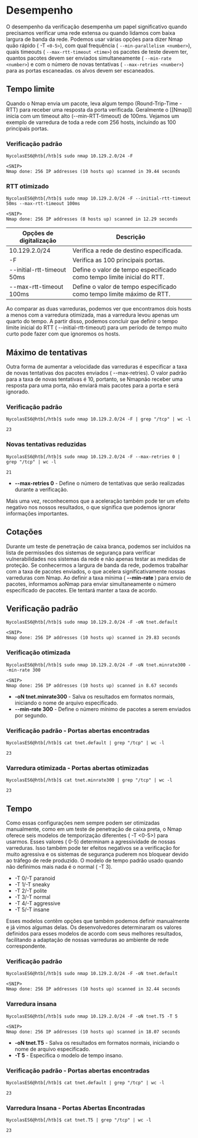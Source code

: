 # Desempenho

O desempenho da verificação desempenha um papel significativo quando precisamos verificar uma rede extensa ou quando lidamos com baixa largura de banda da rede. Podemos usar várias opções para dizer Nmap quão rápido ( -T ``<0-5>``), com qual frequência ( ``--min-parallelism <number>``), quais timeouts ( ``--max-rtt-timeout <time>``) os pacotes de teste devem ter, quantos pacotes devem ser enviados simultaneamente ( ``--min-rate <number>``) e com o número de novas tentativas ( ``--max-retries <number>``) para as portas escaneadas. os alvos devem ser escaneados.

## Tempo limite

Quando o Nmap envia um pacote, leva algum tempo (Round-Trip-Time - RTT) para receber uma resposta da porta verificada. Geralmente o [[Nmap]] inicia com um timeout alto (--min-RTT-timeout) de 100ms. Vejamos um exemplo de varredura de toda a rede com 256 hosts, incluindo as 100 principais portas.

### Verificação padrão

    NycolasES6@htb[/htb]$ sudo nmap 10.129.2.0/24 -F

    <SNIP>
    Nmap done: 256 IP addresses (10 hosts up) scanned in 39.44 seconds

### RTT otimizado

    NycolasES6@htb[/htb]$ sudo nmap 10.129.2.0/24 -F --initial-rtt-timeout 50ms --max-rtt-timeout 100ms

    <SNIP>
    Nmap done: 256 IP addresses (8 hosts up) scanned in 12.29 seconds

| Opções de digitalização | Descrição|
| --- | --- |
| 10.129.2.0/24 | Verifica a rede de destino especificada.|
| -F | Verifica as 100 principais portas.|
| --initial-rtt-timeout 50ms | Define o valor de tempo especificado como tempo limite inicial do RTT.|
| --max-rtt-timeout 100ms | Define o valor de tempo especificado como tempo limite máximo de RTT.|

Ao comparar as duas varreduras, podemos ver que encontramos dois hosts a menos com a varredura otimizada, mas a varredura levou apenas um quarto do tempo. A partir disso, podemos concluir que definir o tempo limite inicial do RTT ( --initial-rtt-timeout) para um período de tempo muito curto pode fazer com que ignoremos os hosts.
## Máximo de tentativas

Outra forma de aumentar a velocidade das varreduras é especificar a taxa de novas tentativas dos pacotes enviados ( --max-retries). O valor padrão para a taxa de novas tentativas é 10, portanto, se Nmapnão receber uma resposta para uma porta, não enviará mais pacotes para a porta e será ignorado.

### Verificação padrão

    NycolasES6@htb[/htb]$ sudo nmap 10.129.2.0/24 -F | grep "/tcp" | wc -l

    23

### Novas tentativas reduzidas

    NycolasES6@htb[/htb]$ sudo nmap 10.129.2.0/24 -F --max-retries 0 | grep "/tcp" | wc -l

    21

- **--max-retries 0** - Define o número de tentativas que serão realizadas durante a verificação.

Mais uma vez, reconhecemos que a aceleração também pode ter um efeito negativo nos nossos resultados, o que significa que podemos ignorar informações importantes.

## Cotações

Durante um teste de penetração de caixa branca, podemos ser incluídos na lista de permissões dos sistemas de segurança para verificar vulnerabilidades nos sistemas da rede e não apenas testar as medidas de proteção. Se conhecermos a largura de banda da rede, podemos trabalhar com a taxa de pacotes enviados, o que acelera significativamente nossas varreduras com Nmap. Ao definir a taxa mínima ( **--min-rate <number>**) para envio de pacotes, informamos aoNmap para enviar simultaneamente o número especificado de pacotes. Ele tentará manter a taxa de acordo.

## Verificação padrão

    NycolasES6@htb[/htb]$ sudo nmap 10.129.2.0/24 -F -oN tnet.default

    <SNIP>
    Nmap done: 256 IP addresses (10 hosts up) scanned in 29.83 seconds

### Verificação otimizada

    NycolasES6@htb[/htb]$ sudo nmap 10.129.2.0/24 -F -oN tnet.minrate300 --min-rate 300

    <SNIP>
    Nmap done: 256 IP addresses (10 hosts up) scanned in 8.67 seconds

 - **-oN tnet.minrate300** - Salva os resultados em formatos normais, iniciando o nome de arquivo especificado.
 - **--min-rate 300** - Define o número mínimo de pacotes a serem enviados por segundo.

### Verificação padrão - Portas abertas encontradas

    NycolasES6@htb[/htb]$ cat tnet.default | grep "/tcp" | wc -l

    23

### Varredura otimizada - Portas abertas otimizadas

    NycolasES6@htb[/htb]$ cat tnet.minrate300 | grep "/tcp" | wc -l

    23

## Tempo

Como essas configurações nem sempre podem ser otimizadas manualmente, como em um teste de penetração de caixa preta, o Nmap oferece seis modelos de temporização diferentes ( -T <0-5>) para usarmos. Esses valores ( 0-5) determinam a agressividade de nossas varreduras. Isso também pode ter efeitos negativos se a verificação for muito agressiva e os sistemas de segurança puderem nos bloquear devido ao tráfego de rede produzido. O modelo de tempo padrão usado quando não definimos mais nada é o normal ( -T 3).

 - -T 0/-T paranoid
 - -T 1/-T sneaky
 - -T 2/-T polite
 - -T 3/-T normal
 - -T 4/-T aggressive
 - -T 5/-T insane

Esses modelos contêm opções que também podemos definir manualmente e já vimos algumas delas. Os desenvolvedores determinaram os valores definidos para esses modelos de acordo com seus melhores resultados, facilitando a adaptação de nossas varreduras ao ambiente de rede correspondente.

### Verificação padrão

    NycolasES6@htb[/htb]$ sudo nmap 10.129.2.0/24 -F -oN tnet.default

    <SNIP>
    Nmap done: 256 IP addresses (10 hosts up) scanned in 32.44 seconds

### Varredura insana

    NycolasES6@htb[/htb]$ sudo nmap 10.129.2.0/24 -F -oN tnet.T5 -T 5

    <SNIP>
    Nmap done: 256 IP addresses (10 hosts up) scanned in 18.07 seconds

 - **-oN tnet.T5** - Salva os resultados em formatos normais, iniciando o nome de arquivo especificado.
 - **-T 5** - Especifica o modelo de tempo insano.

### Verificação padrão - Portas abertas encontradas

    NycolasES6@htb[/htb]$ cat tnet.default | grep "/tcp" | wc -l

    23

### Varredura Insana - Portas Abertas Encontradas

    NycolasES6@htb[/htb]$ cat tnet.T5 | grep "/tcp" | wc -l

    23


















